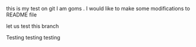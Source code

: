 this is my test on git
I am goms . I would like to make some modifications to README file


let us test this branch

Testing testing testing
